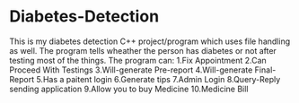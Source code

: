 # Diabetes-Detection
This is my diabetes detection C++ project/program which uses file handling as well. The program tells wheather the person has diabetes or not after testing most of the things.
The program can:
1.Fix Appointment
2.Can Proceed With Testings
3.Will-generate Pre-report
4.Will-generate Final-Report
5.Has a paitent login
6.Generate tips
7.Admin Login
8.Query-Reply sending application
9.Allow you to buy Medicine
10.Medicine Bill
